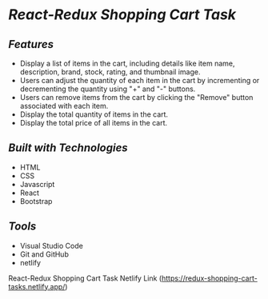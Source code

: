 
# **_React-Redux Shopping Cart Task_**

## **_Features_**

+ Display a list of items in the cart, including details like item name, description, brand, stock, rating, and thumbnail image.
+ Users can adjust the quantity of each item in the cart by incrementing or decrementing the quantity using "+" and "-" buttons.
+ Users can remove items from the cart by clicking the "Remove" button associated with each item.
+ Display the total quantity of items in the cart.
+ Display the total price of all items in the cart.

## **_Built with Technologies_**

+ HTML
+ CSS
+ Javascript
+ React
+ Bootstrap

## **_Tools_**

+ Visual Studio Code
+ Git and GitHub
+ netlify

React-Redux Shopping Cart Task Netlify Link (https://redux-shopping-cart-tasks.netlify.app/)